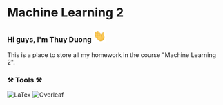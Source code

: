 # Machine Learning 2

### <h3 center> Hi guys, I'm Thuy Duong <img src="https://raw.githubusercontent.com/ABSphreak/ABSphreak/master/gifs/Hi.gif" width="30px">
This is a place to store all my homework in the course "Machine Learning 2".

### ⚒️ Tools ⚒️
<img src="https://img.shields.io/badge/LaTex-008080?style=for-the-badge&logo=LaTex&logoColor=white" alt="LaTex" /> <img src="https://img.shields.io/badge/Overleaf-47A141?style=for-the-badge&logo=Overleaf&logoColor=white" alt="Overleaf" /> 

